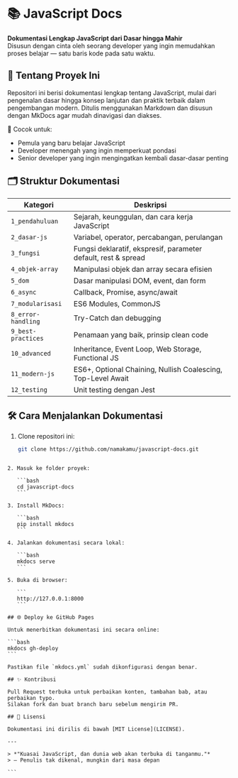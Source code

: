 # 📚 JavaScript Docs

**Dokumentasi Lengkap JavaScript dari Dasar hingga Mahir**  
Disusun dengan cinta oleh seorang developer yang ingin memudahkan proses belajar — satu baris kode pada satu waktu.

## 🚀 Tentang Proyek Ini

Repositori ini berisi dokumentasi lengkap tentang JavaScript, mulai dari pengenalan dasar hingga konsep lanjutan dan praktik terbaik dalam pengembangan modern. Ditulis menggunakan Markdown dan disusun dengan MkDocs agar mudah dinavigasi dan diakses.

📍 Cocok untuk:
- Pemula yang baru belajar JavaScript
- Developer menengah yang ingin memperkuat pondasi
- Senior developer yang ingin mengingatkan kembali dasar-dasar penting

## 🗂️ Struktur Dokumentasi

| Kategori | Deskripsi |
|---------|-----------|
| `1_pendahuluan` | Sejarah, keunggulan, dan cara kerja JavaScript |
| `2_dasar-js` | Variabel, operator, percabangan, perulangan |
| `3_fungsi` | Fungsi deklaratif, ekspresif, parameter default, rest & spread |
| `4_objek-array` | Manipulasi objek dan array secara efisien |
| `5_dom` | Dasar manipulasi DOM, event, dan form |
| `6_async` | Callback, Promise, async/await |
| `7_modularisasi` | ES6 Modules, CommonJS |
| `8_error-handling` | Try-Catch dan debugging |
| `9_best-practices` | Penamaan yang baik, prinsip clean code |
| `10_advanced` | Inheritance, Event Loop, Web Storage, Functional JS |
| `11_modern-js` | ES6+, Optional Chaining, Nullish Coalescing, Top-Level Await |
| `12_testing` | Unit testing dengan Jest |

## 🛠️ Cara Menjalankan Dokumentasi

1. Clone repositori ini:
   ```bash
   git clone https://github.com/namakamu/javascript-docs.git
````

2. Masuk ke folder proyek:

   ```bash
   cd javascript-docs
   ```

3. Install MkDocs:

   ```bash
   pip install mkdocs
   ```

4. Jalankan dokumentasi secara lokal:

   ```bash
   mkdocs serve
   ```

5. Buka di browser:

   ```
   http://127.0.0.1:8000
   ```

## 🌐 Deploy ke GitHub Pages

Untuk menerbitkan dokumentasi ini secara online:

```bash
mkdocs gh-deploy
```

Pastikan file `mkdocs.yml` sudah dikonfigurasi dengan benar.

## ✨ Kontribusi

Pull Request terbuka untuk perbaikan konten, tambahan bab, atau perbaikan typo.
Silakan fork dan buat branch baru sebelum mengirim PR.

## 🧠 Lisensi

Dokumentasi ini dirilis di bawah [MIT License](LICENSE).

---

> *"Kuasai JavaScript, dan dunia web akan terbuka di tanganmu."*
> – Penulis tak dikenal, mungkin dari masa depan

```